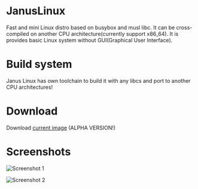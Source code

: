 # JanusLinux


Fast and mini Linux distro based on busybox and musl libc. It can be cross-compiled on another CPU architecture(currently support x86_64).
It is provides basic Linux system without GUI(Graphical User Interface).


# Build system


Janus Linux has own toolchain to build it with any libcs and port to another CPU architectures!


# Download


Download [current image](https://github.com/protonesso/janus/releases/download/2017-11-27/JanusLinux-0.1-2017-11-27.iso) (ALPHA VERSION!)


# Screenshots


![Screenshot 1](https://github.com/protonesso/janus/raw/master/www/Screenshot%20from%202017-11-27%2017-11-38.png)


![Screenshot 2](https://github.com/protonesso/janus/raw/master/www/Screenshot%20from%202017-11-27%2017-12-57.png)

